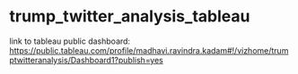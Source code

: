 # trump_twitter_analysis_tableau
link to tableau public dashboard:
https://public.tableau.com/profile/madhavi.ravindra.kadam#!/vizhome/trumptwitteranalysis/Dashboard1?publish=yes
